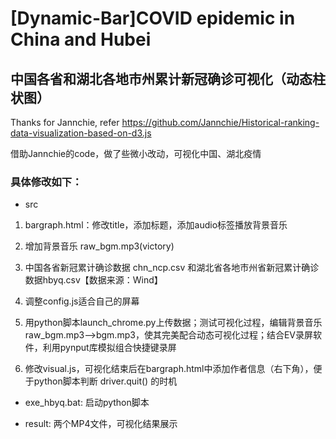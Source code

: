 # [Dynamic-Bar]COVID epidemic in China and Hubei
## 中国各省和湖北各地市州累计新冠确诊可视化（动态柱状图）
Thanks for Jannchie, refer <https://github.com/Jannchie/Historical-ranking-data-visualization-based-on-d3.js>

借助Jannchie的code，做了些微小改动，可视化中国、湖北疫情

### 具体修改如下：
- src
 
 1. bargraph.html：修改title，添加标题，添加audio标签播放背景音乐

 2. 增加背景音乐 raw_bgm.mp3(victory)

 3. 中国各省新冠累计确诊数据 chn_ncp.csv 和湖北省各地市州省新冠累计确诊数据hbyq.csv【数据来源：Wind】

 4. 调整config.js适合自己的屏幕

 5. 用python脚本launch_chrome.py上传数据；测试可视化过程，编辑背景音乐raw_bgm.mp3-->bgm.mp3，使其完美配合动态可视化过程；结合EV录屏软件，利用pynput库模拟组合快捷键录屏
 6. 修改visual.js，可视化结束后在bargraph.html中添加作者信息（右下角），便于python脚本判断 driver.quit() 的时机

- exe_hbyq.bat: 启动python脚本

- result: 两个MP4文件，可视化结果展示
